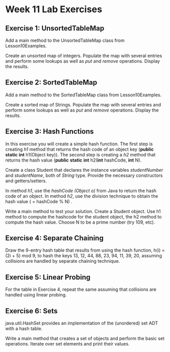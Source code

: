 # Week 11 Lab Exercises

## Exercise 1: UnsortedTableMap

Add a main method to the UnsortedTableMap class from Lesson10Examples.

Create an unsorted map of integers. Populate the map with several
entries and perform some lookups as well as *put* and *remove*
operations. Display the results.

## Exercise 2: SortedTableMap

Add a main method to the SortedTableMap class from Lesson10Examples.

Create a sorted map of Strings. Populate the map with several entries
and perform some lookups as well as *put* and *remove* operations.
Display the results.

## Exercise 3: Hash Functions

In this exercise you will create a simple hash function. The first step
is creating *h1* method that returns the hash code of an object key
(**public** **static** **int** h1(Object key)). The second step is
creating a *h2* method that returns the hash value (**public**
**static** **int** h2(**int** hashCode, **int** N).

Create a class Student that declares the instance variables
*studentNumber* and *studentName*, both of *String* type. Provide the
necessary constructors and getters/setters.

In method *h1*, use the *hashCode (Object o)* from Java to return the
hash code of an object. In method *h2*, use the division technique to
obtain the hash value ( = hashCode % N) .

Write a main method to test your solution. Create a Student object. Use
h1 method to compute the hashcode for the student object, the h2 method
to compute the hash value. Choose N to be a prime number (try 109, etc).

## Exercise 4: Separate Chaining

Draw the 9-entry hash table that results from using the hash function,
h(i) = (2i + 5) mod 9, to hash the keys 13, 12, 44, 88, 23, 94, 11, 39,
20, assuming collisions are handled by separate chaining technique.

## Exercise 5: Linear Probing

For the table in Exercise 4, repeat the same assuming that collisions
are handled using linear probing.

## Exercise 6: Sets

java.util.HashSet provides an implementation of the (unordered) set ADT
with a hash table.

Write a main method that creates a set of objects and perform the basic
set operations. Iterate over set elements and print their values.
